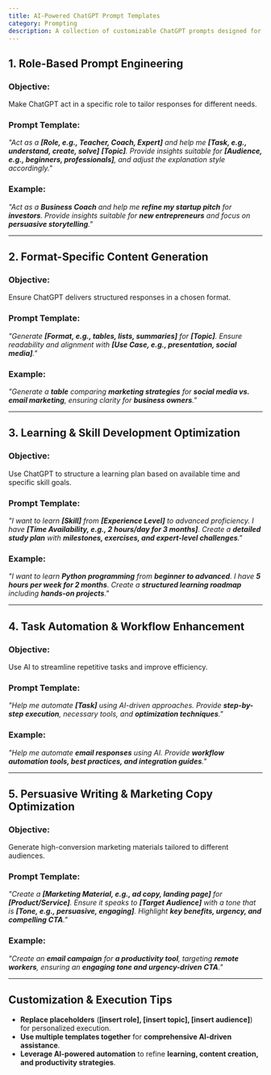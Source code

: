 ```yaml
---
title: AI-Powered ChatGPT Prompt Templates  
category: Prompting  
description: A collection of customizable ChatGPT prompts designed for effective learning, writing, problem-solving, and content creation.
---
```

## **1. Role-Based Prompt Engineering**

### **Objective:**

Make ChatGPT act in a specific role to tailor responses for different needs.

### **Prompt Template:**

*"Act as a **[Role, e.g., Teacher, Coach, Expert]** and help me **[Task, e.g., understand, create, solve]** **[Topic]**.
Provide insights suitable for **[Audience, e.g., beginners, professionals]**, and adjust the explanation style accordingly."*

### **Example:**

*"Act as a **Business Coach** and help me **refine my startup pitch** for **investors**.
Provide insights suitable for **new entrepreneurs** and focus on **persuasive storytelling**."*

---

## **2. Format-Specific Content Generation**

### **Objective:**

Ensure ChatGPT delivers structured responses in a chosen format.

### **Prompt Template:**

*"Generate **[Format, e.g., tables, lists, summaries]** for **[Topic]**.
Ensure readability and alignment with **[Use Case, e.g., presentation, social media]**."*

### **Example:**

*"Generate a **table** comparing **marketing strategies** for **social media vs. email marketing**, ensuring clarity for **business owners**."*

---

## **3. Learning & Skill Development Optimization**

### **Objective:**

Use ChatGPT to structure a learning plan based on available time and specific skill goals.

### **Prompt Template:**

*"I want to learn **[Skill]** from **[Experience Level]** to advanced proficiency.
I have **[Time Availability, e.g., 2 hours/day for 3 months]**.
Create a **detailed study plan** with **milestones, exercises, and expert-level challenges**."*

### **Example:**

*"I want to learn **Python programming** from **beginner to advanced**.
I have **5 hours per week for 2 months**.
Create a **structured learning roadmap** including **hands-on projects**."*

---

## **4. Task Automation & Workflow Enhancement**

### **Objective:**

Use AI to streamline repetitive tasks and improve efficiency.

### **Prompt Template:**

*"Help me automate **[Task]** using AI-driven approaches.
Provide **step-by-step execution**, necessary tools, and **optimization techniques**."*

### **Example:**

*"Help me automate **email responses** using AI.
Provide **workflow automation tools, best practices, and integration guides**."*

---

## **5. Persuasive Writing & Marketing Copy Optimization**

### **Objective:**

Generate high-conversion marketing materials tailored to different audiences.

### **Prompt Template:**

*"Create a **[Marketing Material, e.g., ad copy, landing page]** for **[Product/Service]**.
Ensure it speaks to **[Target Audience]** with a tone that is **[Tone, e.g., persuasive, engaging]**.
Highlight **key benefits, urgency, and compelling CTA**."*

### **Example:**

*"Create an **email campaign** for **a productivity tool**, targeting **remote workers**, ensuring an **engaging tone and urgency-driven CTA**."*

---

## **Customization & Execution Tips**

- **Replace placeholders** (**[insert role], [insert topic], [insert audience]**) for personalized execution.
- **Use multiple templates together** for **comprehensive AI-driven assistance**.
- **Leverage AI-powered automation** to refine **learning, content creation, and productivity strategies**.
